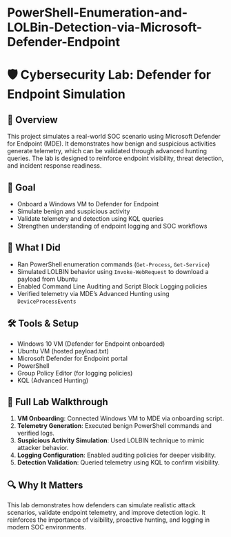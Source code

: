 # PowerShell-Enumeration-and-LOLBin-Detection-via-Microsoft-Defender-Endpoint
# 🛡️ Cybersecurity Lab: Defender for Endpoint Simulation

## 📌 Overview
This project simulates a real-world SOC scenario using Microsoft Defender for Endpoint (MDE). It demonstrates how benign and suspicious activities generate telemetry, which can be validated through advanced hunting queries. The lab is designed to reinforce endpoint visibility, threat detection, and incident response readiness.

## 🎯 Goal
- Onboard a Windows VM to Defender for Endpoint
- Simulate benign and suspicious activity
- Validate telemetry and detection using KQL queries
- Strengthen understanding of endpoint logging and SOC workflows

## 🧪 What I Did
- Ran PowerShell enumeration commands (`Get-Process`, `Get-Service`)
- Simulated LOLBIN behavior using `Invoke-WebRequest` to download a payload from Ubuntu
- Enabled Command Line Auditing and Script Block Logging policies
- Verified telemetry via MDE’s Advanced Hunting using `DeviceProcessEvents`

## 🛠️ Tools & Setup
- Windows 10 VM (Defender for Endpoint onboarded)
- Ubuntu VM (hosted payload.txt)
- Microsoft Defender for Endpoint portal
- PowerShell
- Group Policy Editor (for logging policies)
- KQL (Advanced Hunting)

## 📖 Full Lab Walkthrough
1. **VM Onboarding**: Connected Windows VM to MDE via onboarding script.
2. **Telemetry Generation**: Executed benign PowerShell commands and verified logs.
3. **Suspicious Activity Simulation**: Used LOLBIN technique to mimic attacker behavior.
4. **Logging Configuration**: Enabled auditing policies for deeper visibility.
5. **Detection Validation**: Queried telemetry using KQL to confirm visibility.

## 🔍 Why It Matters
This lab demonstrates how defenders can simulate realistic attack scenarios, validate endpoint telemetry, and improve detection logic. It reinforces the importance of visibility, proactive hunting, and logging in modern SOC environments.

